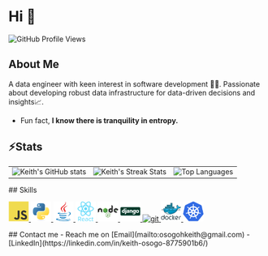 # Hi 👋
![GitHub Profile Views](https://komarev.com/ghpvc/?username=Tokyo254&color=blue)

## About Me
A data engineer with keen interest in software development :technologist:. Passionate about developing robust data infrastructure for data-driven decisions and insights:chart_with_upwards_trend:. 
- Fun fact, **I know there is tranquility in entropy.**
## :zap:Stats
<table>
  <tr>
    <td><img src="https://github-readme-stats.vercel.app/api?username=Tokyo254&show_icons=true&theme=radical" alt="Keith's GitHub stats"></td>
    <td><img src="https://github-readme-streak-stats.herokuapp.com/?user=Tokyo254&theme=radical" alt="Keith's Streak Stats"></td>
    <td><img src="https://github-readme-stats.vercel.app/api/top-langs/?username=Tokyo254&layout=compact&theme=radical" alt="Top Languages"></td>
  </tr>
</table>
## Skills
<p align="left">
  <a href="https://developer.mozilla.org/en-US/docs/Web/JavaScript" target="_blank">
    <img src="https://raw.githubusercontent.com/devicons/devicon/master/icons/javascript/javascript-original.svg" alt="javascript" width="40" height="40"/>
  </a>
  <a href="https://www.python.org" target="_blank">
    <img src="https://raw.githubusercontent.com/devicons/devicon/master/icons/python/python-original.svg" alt="python" width="40" height="40"/>
  </a>
  <a href="https://www.java.com" target="_blank">
    <img src="https://raw.githubusercontent.com/devicons/devicon/master/icons/java/java-original.svg" alt="java" width="40" height="40"/>
  </a>
  <a href="https://reactjs.org/" target="_blank">
    <img src="https://raw.githubusercontent.com/devicons/devicon/master/icons/react/react-original-wordmark.svg" alt="react" width="40" height="40"/>
  </a>
  <a href="https://nodejs.org" target="_blank">
    <img src="https://raw.githubusercontent.com/devicons/devicon/master/icons/nodejs/nodejs-original-wordmark.svg" alt="nodejs" width="40" height="40"/>
  </a>
  <a href="https://www.djangoproject.com/" target="_blank">
    <img src="https://raw.githubusercontent.com/devicons/devicon/master/icons/django/django-original.svg" alt="django" width="40" height="40"/>
  </a>
  <a href="https://git-scm.com/" target="_blank">
    <img src="https://www.vectorlogo.zone/logos/git-scm/git-scm-icon.svg" alt="git" width="40" height="40"/>
  </a>
  <a href="https://www.docker.com/" target="_blank">
    <img src="https://raw.githubusercontent.com/devicons/devicon/master/icons/docker/docker-original-wordmark.svg" alt="docker" width="40" height="40"/>
  </a>
  <a href="https://kubernetes.io/" target="_blank">
    <img src="https://raw.githubusercontent.com/devicons/devicon/master/icons/kubernetes/kubernetes-plain.svg" alt="kubernetes" width="40" height="40"/>
  </a>
</p>
## Contact me
- Reach me on [Email](mailto:osogohkeith@gmail.com)
- [LinkedIn](https://linkedin.com/in/keith-osogo-8775901b6/)

